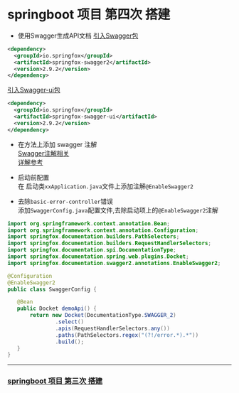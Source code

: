 # springboot 项目 第四次 搭建
 * 使用Swagger生成API文档
 [引入Swagger包](https://mvnrepository.com/artifact/io.springfox/springfox-swagger2)
 ```xml
<dependency>
   <groupId>io.springfox</groupId>
   <artifactId>springfox-swagger2</artifactId>
   <version>2.9.2</version>
</dependency>
 ```
 [引入Swagger-ui包](https://mvnrepository.com/artifact/io.springfox/springfox-swagger-ui)
 ```xml
<dependency>
   <groupId>io.springfox</groupId>
   <artifactId>springfox-swagger-ui</artifactId>
   <version>2.9.2</version>
</dependency>
 ```
 * 在方法上添加 swagger 注解  
 [Swagger注解相关](https://swagger.io)  
 [详解参考](https://www.liangzl.com/get-article-detail-820.html)
 
 * 启动前配置  
  在 启动类`xxApplication.java`文件上添加注解`@EnableSwagger2`
 
 * 去除`basic-error-controller`错误  
  添加`SwaggerConfig.java`配置文件,去除启动项上的`@EnableSwagger2`注解
 ```java
import org.springframework.context.annotation.Bean;
import org.springframework.context.annotation.Configuration;
import springfox.documentation.builders.PathSelectors;
import springfox.documentation.builders.RequestHandlerSelectors;
import springfox.documentation.spi.DocumentationType;
import springfox.documentation.spring.web.plugins.Docket;
import springfox.documentation.swagger2.annotations.EnableSwagger2;

@Configuration
@EnableSwagger2
public class SwaggerConfig {

    @Bean
    public Docket demoApi() {
        return new Docket(DocumentationType.SWAGGER_2)
                .select()
                .apis(RequestHandlerSelectors.any())
                .paths(PathSelectors.regex("(?!/error.*).*"))
                .build();
    }
}
 ```
---
### [springboot 项目 第三次 搭建](https://github.com/lijiepersion/springboot-demo/blob/main/springboot-test/HELP.md)

